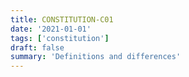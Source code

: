 ```yaml
---
title: CONSTITUTION-C01
date: '2021-01-01'
tags: ['constitution']
draft: false
summary: 'Definitions and differences'
---
```

